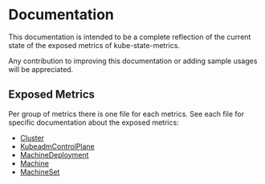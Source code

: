 
# Documentation

This documentation is intended to be a complete reflection of the current state of the exposed metrics of kube-state-metrics.

Any contribution to improving this documentation or adding sample usages will be appreciated.

## Exposed Metrics

Per group of metrics there is one file for each metrics. See each file for specific documentation about the exposed metrics:

- [Cluster](cluster-metrics.md)
- [KubeadmControlPlane](kubeadmcontrolplane-metrics.md)
- [MachineDeployment](machinedeployment-metrics.md)
- [Machine](machine-metrics.md)
- [MachineSet](machineset-metrics.md)
